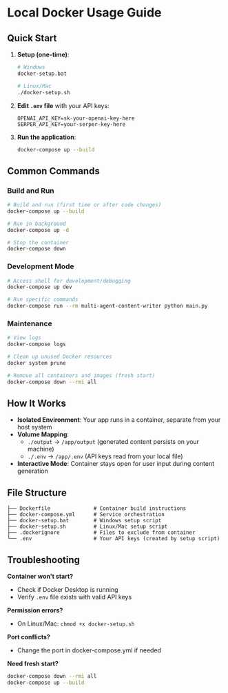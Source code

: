# Local Docker Usage Guide

## Quick Start

1. **Setup (one-time)**:
   ```bash
   # Windows
   docker-setup.bat
   
   # Linux/Mac
   ./docker-setup.sh
   ```

2. **Edit `.env` file** with your API keys:
   ```
   OPENAI_API_KEY=sk-your-openai-key-here
   SERPER_API_KEY=your-serper-key-here
   ```

3. **Run the application**:
   ```bash
   docker-compose up --build
   ```

## Common Commands

### Build and Run
```bash
# Build and run (first time or after code changes)
docker-compose up --build

# Run in background
docker-compose up -d

# Stop the container
docker-compose down
```

### Development Mode
```bash
# Access shell for development/debugging
docker-compose up dev

# Run specific commands
docker-compose run --rm multi-agent-content-writer python main.py
```

### Maintenance
```bash
# View logs
docker-compose logs

# Clean up unused Docker resources
docker system prune

# Remove all containers and images (fresh start)
docker-compose down --rmi all
```

## How It Works

- **Isolated Environment**: Your app runs in a container, separate from your host system
- **Volume Mapping**: 
  - `./output` → `/app/output` (generated content persists on your machine)
  - `./.env` → `/app/.env` (API keys read from your local file)
- **Interactive Mode**: Container stays open for user input during content generation

## File Structure
```
├── Dockerfile              # Container build instructions
├── docker-compose.yml      # Service orchestration
├── docker-setup.bat        # Windows setup script
├── docker-setup.sh         # Linux/Mac setup script
├── .dockerignore           # Files to exclude from container
└── .env                    # Your API keys (created by setup script)
```

## Troubleshooting

**Container won't start?**
- Check if Docker Desktop is running
- Verify `.env` file exists with valid API keys

**Permission errors?**
- On Linux/Mac: `chmod +x docker-setup.sh`

**Port conflicts?**
- Change the port in docker-compose.yml if needed

**Need fresh start?**
```bash
docker-compose down --rmi all
docker-compose up --build
```
